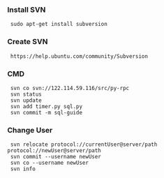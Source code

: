 
### Install SVN

     sudo apt-get install subversion
     
### Create SVN
     https://help.ubuntu.com/community/Subversion

### CMD

     svn co svn://122.114.59.116/src/py-rpc
     svn status
     svn update
     svn add timer.py sql.py
     svn commit -m sql-guide
     
### Change User

     svn relocate protocol://currentUser@server/path protocol://newUser@server/path
     svn commit --username newUser
     svn co --username newUser
     svn info
     
